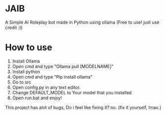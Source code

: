 # JAIB
A Simple AI Roleplay bot made in Python using ollama (Free to use! just use credit :))


# How to use
1. Install Ollama
2. Open cmd and type "Ollama pull [MODELNAME]"
3. Install python
4. Open cmd and type "Pip install ollama"
5. Go to src
6. Open config.py in any text editor.
7. Change DEFAULT_MODEL to Your model that you installed
8. Open run.bat and enjoy!

This project has alot of bugs, Do i feel like fixing it? no. (fix it yourself, lmao.)
